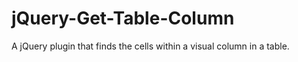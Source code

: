 jQuery-Get-Table-Column
=======================

A jQuery plugin that finds the cells within a visual column in a table.
